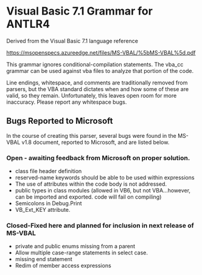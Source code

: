 # Visual Basic 7.1 Grammar for ANTLR4

Derived from the Visual Basic 7.1 language reference

https://msopenspecs.azureedge.net/files/MS-VBAL/%5bMS-VBAL%5d.pdf

This grammar ignores conditional-compilation statements. The vba_cc grammar can be used against vba files to analyze that portion of the code.

Line endings, whitespace, and comments are traditionally removed from parsers, but the VBA standard dictates when and how some of these are valid, so they remain. Unfortunately, this leaves open room for more inaccuracy. Please report any whitespace bugs.
## Bugs Reported to Microsoft
In the course of creating this parser, several bugs were found in the MS-VBAL v1.8 document, reported to Microsoft, and are listed below.
### Open - awaiting feedback from Microsoft on proper solution.
* class file header definition
* reserved-name keywords should be able to be used within expressions
* The use of attributes within the code body is not addressed.
* public types in class modules (allowed in VB6, but not VBA...however, can be imported and exported. code will fail on compiling)
* Semicolons in Debug.Print
* VB_Ext_KEY attribute.

### Closed-Fixed here and planned for inclusion in next release of MS-VBAL
* private and public enums missing from a parent
* Allow multiple case-range statements in select case.
* missing end statement
* Redim of member access expressions
